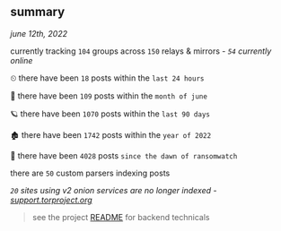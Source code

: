 
## summary
_june 12th, 2022_

currently tracking `104` groups across `150` relays & mirrors - _`54` currently online_

⏲ there have been `18` posts within the `last 24 hours`

🦈 there have been `109` posts within the `month of june`

🪐 there have been `1070` posts within the `last 90 days`

🏚 there have been `1742` posts within the `year of 2022`

🦕 there have been `4028` posts `since the dawn of ransomwatch`

there are `50` custom parsers indexing posts

_`20` sites using v2 onion services are no longer indexed - [support.torproject.org](https://support.torproject.org/onionservices/v2-deprecation/)_

> see the project [README](https://github.com/joshhighet/ransomwatch#ransomwatch--) for backend technicals
